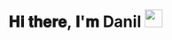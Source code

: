 # 𝐇𝐢 𝐭𝐡𝐞𝐫𝐞, 𝐈'𝐦 Danil <img src="https://github.com/blackcater/blackcater/raw/main/images/Hi.gif" height="32"/></h1>

<!--
**Bushik7/Bushik7** is a ✨ _special_ ✨ repository because its `README.md` (this file) appears on your GitHub profile.

Here are some ideas to get you started:

- 🔭 I’m currently working on ...
- 🌱 I’m currently learning ...
- 👯 I’m looking to collaborate on ...
- 🤔 I’m looking for help with ...
- 💬 Ask me about ...
- 📫 How to reach me: ...
- 😄 Pronouns: ...
- ⚡ Fun fact: ...
-->
